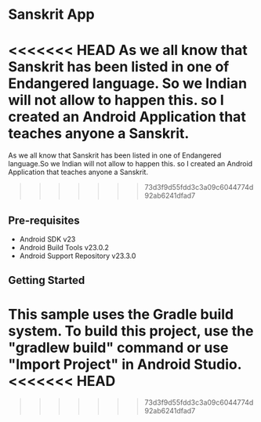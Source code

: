 Sanskrit App
===================================

<<<<<<< HEAD
As we all know that Sanskrit has been listed in one of Endangered language.
So we Indian will not allow to happen this.
so I created an Android Application that teaches anyone a Sanskrit.
=======
As we all know that Sanskrit has been listed in one of Endangered language.So we Indian will  not allow to happen this. so I created an Android Application that teaches anyone a Sanskrit.
>>>>>>> 73d3f9d55fdd3c3a09c6044774d92ab6241dfad7

Pre-requisites
--------------

- Android SDK v23
- Android Build Tools v23.0.2
- Android Support Repository v23.3.0

Getting Started
---------------

This sample uses the Gradle build system. To build this project, use the
"gradlew build" command or use "Import Project" in Android Studio.
<<<<<<< HEAD
=======


>>>>>>> 73d3f9d55fdd3c3a09c6044774d92ab6241dfad7
